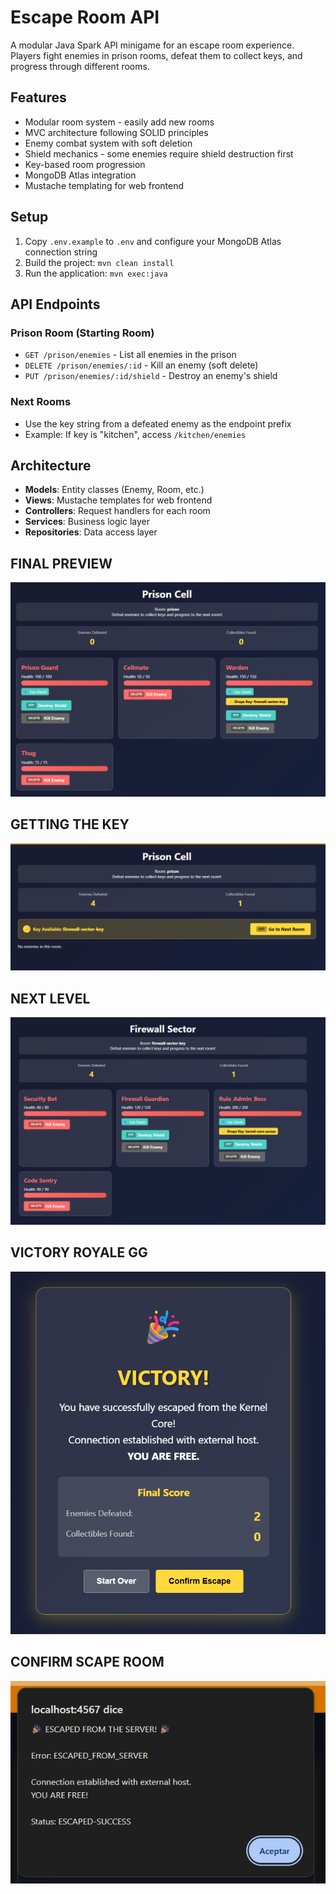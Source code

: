 # Escape Room API

A modular Java Spark API minigame for an escape room experience. Players fight enemies in prison rooms, defeat them to collect keys, and progress through different rooms.

## Features

- Modular room system - easily add new rooms
- MVC architecture following SOLID principles
- Enemy combat system with soft deletion
- Shield mechanics - some enemies require shield destruction first
- Key-based room progression
- MongoDB Atlas integration
- Mustache templating for web frontend

## Setup

1. Copy `.env.example` to `.env` and configure your MongoDB Atlas connection string
2. Build the project: `mvn clean install`
3. Run the application: `mvn exec:java`

## API Endpoints

### Prison Room (Starting Room)
- `GET /prison/enemies` - List all enemies in the prison
- `DELETE /prison/enemies/:id` - Kill an enemy (soft delete)
- `PUT /prison/enemies/:id/shield` - Destroy an enemy's shield

### Next Rooms
- Use the key string from a defeated enemy as the endpoint prefix
- Example: If key is "kitchen", access `/kitchen/enemies`

## Architecture

- **Models**: Entity classes (Enemy, Room, etc.)
- **Views**: Mustache templates for web frontend
- **Controllers**: Request handlers for each room
- **Services**: Business logic layer
- **Repositories**: Data access layer

## FINAL PREVIEW

![alt text](image.png)

## GETTING THE KEY

![alt text](image-1.png)

## NEXT LEVEL 

![alt text](image-2.png)

## VICTORY ROYALE GG

![alt text](image-3.png)

## CONFIRM SCAPE ROOM 

![alt text](image-4.png)